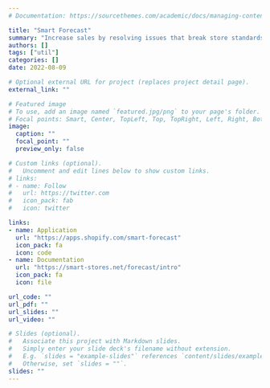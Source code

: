 ```yaml
---
# Documentation: https://sourcethemes.com/academic/docs/managing-content/

title: "Smart Forecast"
summary: "Increase sales by resolving issues that break store standards"
authors: []
tags: ["util"]
categories: []
date: 2022-08-09

# Optional external URL for project (replaces project detail page).
external_link: ""

# Featured image
# To use, add an image named `featured.jpg/png` to your page's folder.
# Focal points: Smart, Center, TopLeft, Top, TopRight, Left, Right, BottomLeft, Bottom, BottomRight.
image:
  caption: ""
  focal_point: ""
  preview_only: false

# Custom links (optional).
#   Uncomment and edit lines below to show custom links.
# links:
# - name: Follow
#   url: https://twitter.com
#   icon_pack: fab
#   icon: twitter

links:
- name: Application
  url: "https://apps.shopify.com/smart-forecast"
  icon_pack: fa
  icon: code
- name: Documentation
  url: "https://smart-stores.net/forecast/intro"
  icon_pack: fa
  icon: file

url_code: ""
url_pdf: ""
url_slides: ""
url_video: ""

# Slides (optional).
#   Associate this project with Markdown slides.
#   Simply enter your slide deck's filename without extension.
#   E.g. `slides = "example-slides"` references `content/slides/example-slides.md`.
#   Otherwise, set `slides = ""`.
slides: ""
---
```

